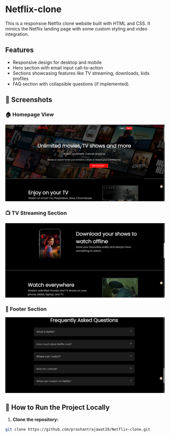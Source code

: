 # Netflix-clone
This is a responsive Netflix clone website built with HTML and CSS. It mimics the Netflix landing page with some custom styling and video integration.

## Features

- Responsive design for desktop and mobile
- Hero section with email input call-to-action
- Sections showcasing features like TV streaming, downloads, kids profiles
- FAQ section with collapsible questions (if implemented).

## 📸 Screenshots

### 🏠 Homepage View
![Screenshot 1](assets/images/screenshots/Screenshot1.png)

### 📺 TV Streaming Section
![Screenshot 2](assets/images/screenshots/Screenshot2.png)

### 📩 Footer Section
![Screenshot 3](assets/images/screenshots/Screenshot3.png)


## 🚀 How to Run the Project Locally

1. **Clone the repository:**

```bash
git clone https://github.com/prashantrajawat28/Netflix-clone.git
